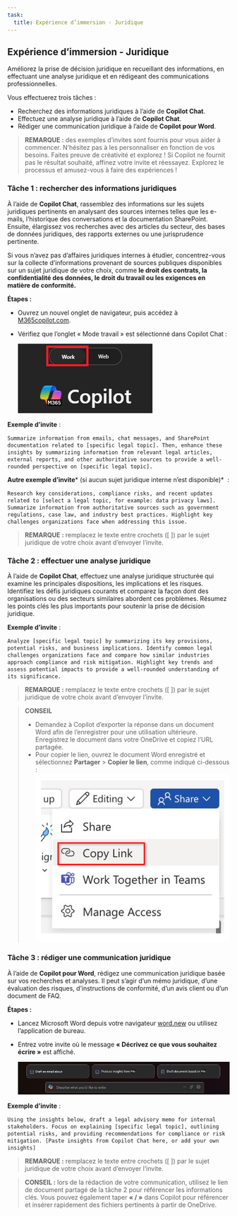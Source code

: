 ```yaml
---
task:
  title: Expérience d’immersion - Juridique
---
```


## Expérience d’immersion - Juridique  

Améliorez la prise de décision juridique en recueillant des informations, en effectuant une analyse juridique et en rédigeant des communications professionnelles.  

Vous effectuerez trois tâches :  

- Recherchez des informations juridiques à l’aide de **Copilot Chat**.  
- Effectuez une analyse juridique à l’aide de **Copilot Chat**.  
- Rédiger une communication juridique à l’aide de **Copilot pour Word**.  

> **REMARQUE :** des exemples d’invites sont fournis pour vous aider à commencer. N’hésitez pas à les personnaliser en fonction de vos besoins. Faites preuve de créativité et explorez ! Si Copilot ne fournit pas le résultat souhaité, affinez votre invite et réessayez. Explorez le processus et amusez-vous à faire des expériences !  

### Tâche 1 : rechercher des informations juridiques  

À l’aide de **Copilot Chat**, rassemblez des informations sur les sujets juridiques pertinents en analysant des sources internes telles que les e-mails, l’historique des conversations et la documentation SharePoint. Ensuite, élargissez vos recherches avec des articles du secteur, des bases de données juridiques, des rapports externes ou une jurisprudence pertinente.  

Si vous n’avez pas d’affaires juridiques internes à étudier, concentrez-vous sur la collecte d’informations provenant de sources publiques disponibles sur un sujet juridique de votre choix, comme **le droit des contrats, la confidentialité des données, le droit du travail ou les exigences en matière de conformité.**  

**Étapes :**

- Ouvrez un nouvel onglet de navigateur, puis accédez à [M365copilot.com](https://m365copilot.com/).  
- Vérifiez que l’onglet « Mode travail » est sélectionné dans Copilot Chat :  

    ![Capture d’écran montrant l’onglet Mode travail.](../Prompts/Media/work-mode.png)  

**Exemple d’invite** :

```text
Summarize information from emails, chat messages, and SharePoint documentation related to [specific legal topic]. Then, enhance these insights by summarizing information from relevant legal articles, external reports, and other authoritative sources to provide a well-rounded perspective on [specific legal topic].
```

**Autre exemple d’invite*** (si aucun sujet juridique interne n’est disponible)*  :

```text
Research key considerations, compliance risks, and recent updates related to [select a legal topic, for example: data privacy laws]. Summarize information from authoritative sources such as government regulations, case law, and industry best practices. Highlight key challenges organizations face when addressing this issue.
```

> **REMARQUE :** remplacez le texte entre crochets ([ ]) par le sujet juridique de votre choix avant d’envoyer l’invite.

### Tâche 2 : effectuer une analyse juridique  

À l’aide de **Copilot Chat**, effectuez une analyse juridique structurée qui examine les principales dispositions, les implications et les risques. Identifiez les défis juridiques courants et comparez la façon dont des organisations ou des secteurs similaires abordent ces problèmes. Résumez les points clés les plus importants pour soutenir la prise de décision juridique.  

**Exemple d’invite** :

```text
Analyze [specific legal topic] by summarizing its key provisions, potential risks, and business implications. Identify common legal challenges organizations face and compare how similar industries approach compliance and risk mitigation. Highlight key trends and assess potential impacts to provide a well-rounded understanding of its significance.
```

> **REMARQUE :** remplacez le texte entre crochets ([ ]) par le sujet juridique de votre choix avant d’envoyer l’invite.

> **CONSEIL**  
>
> - Demandez à Copilot d’exporter la réponse dans un document Word afin de l’enregistrer pour une utilisation ultérieure. Enregistrez le document dans votre OneDrive et copiez l’URL partagée.  
> - Pour copier le lien, ouvrez le document Word enregistré et sélectionnez **Partager** > **Copier le lien**, comme indiqué ci-dessous :  
> ![Partager le lien.](../Demos/Media/share-menu-with-copy-link-9fd1c60a.png)  

### Tâche 3 : rédiger une communication juridique  

À l’aide de **Copilot pour Word**, rédigez une communication juridique basée sur vos recherches et analyses. Il peut s’agir d’un mémo juridique, d’une évaluation des risques, d’instructions de conformité, d’un avis client ou d’un document de FAQ.  

**Étapes :**

- Lancez Microsoft Word depuis votre navigateur [word.new](https://word.new) ou utilisez l’application de bureau.  
- Entrez votre invite où le message **« Décrivez ce que vous souhaitez écrire »** est affiché.  

    ![Capture d’écran montrant Copilot pour Word.](../Prompts/Media/draft-with-copilot.png)  

**Exemple d’invite** :

```text
Using the insights below, draft a legal advisory memo for internal stakeholders. Focus on explaining [specific legal topic], outlining potential risks, and providing recommendations for compliance or risk mitigation. [Paste insights from Copilot Chat here, or add your own insights]
```

> **REMARQUE :** remplacez le texte entre crochets ([ ]) par le sujet juridique de votre choix avant d’envoyer l’invite.

> **CONSEIL :** lors de la rédaction de votre communication, utilisez le lien de document partagé de la tâche 2 pour référencer les informations clés. Vous pouvez également taper **« / »** dans Copilot pour référencer et insérer rapidement des fichiers pertinents à partir de OneDrive.
